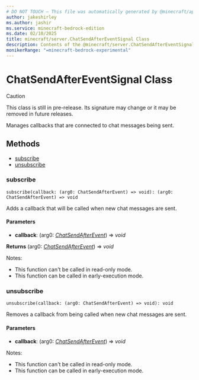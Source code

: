 ```yaml
---
# DO NOT TOUCH — This file was automatically generated by @minecraft/api-docs-generator, to report problems file an issue at https://github.com/Mojang/minecraft-scripting-libraries
author: jakeshirley
ms.author: jashir
ms.service: minecraft-bedrock-edition
ms.date: 02/10/2025
title: minecraft/server.ChatSendAfterEventSignal Class
description: Contents of the @minecraft/server.ChatSendAfterEventSignal class.
monikerRange: "=minecraft-bedrock-experimental"
---
```

# ChatSendAfterEventSignal Class

> [!CAUTION]
> This class is still in pre-release.  Its signature may change or it may be removed in future releases.

Manages callbacks that are connected to chat messages being sent.

## Methods
- [subscribe](#subscribe)
- [unsubscribe](#unsubscribe)

### **subscribe**
`
subscribe(callback: (arg0: ChatSendAfterEvent) => void): (arg0: ChatSendAfterEvent) => void
`

Adds a callback that will be called when new chat messages are sent.

#### **Parameters**
- **callback**: (arg0: [*ChatSendAfterEvent*](ChatSendAfterEvent.md)) => *void*

**Returns** (arg0: [*ChatSendAfterEvent*](ChatSendAfterEvent.md)) => *void*
  
Notes:
- This function can't be called in read-only mode.
- This function can be called in early-execution mode.

### **unsubscribe**
`
unsubscribe(callback: (arg0: ChatSendAfterEvent) => void): void
`

Removes a callback from being called when new chat messages are sent.

#### **Parameters**
- **callback**: (arg0: [*ChatSendAfterEvent*](ChatSendAfterEvent.md)) => *void*
  
Notes:
- This function can't be called in read-only mode.
- This function can be called in early-execution mode.
